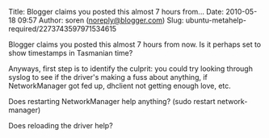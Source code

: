 Title: Blogger claims you posted this almost 7 hours from...
Date: 2010-05-18 09:57
Author: soren (noreply@blogger.com)
Slug: ubuntu-metahelp-required/2273743597971534615

Blogger claims you posted this almost 7 hours from now. Is it perhaps
set to show timestamps in Tasmanian time?  
  
Anyways, first step is to identify the culprit: you could try looking
through syslog to see if the driver's making a fuss about anything, if
NetworkManager got fed up, dhclient not getting enough love, etc.  
  
Does restarting NetworkManager help anything? (sudo restart
network-manager)  
  
Does reloading the driver help?

